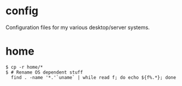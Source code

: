 config
======

Configuration files for my various desktop/server systems.

home
====

    $ cp -r home/*
    $ # Rename OS dependent stuff
      find . -name '*.'`uname` | while read f; do echo ${f%.*}; done
